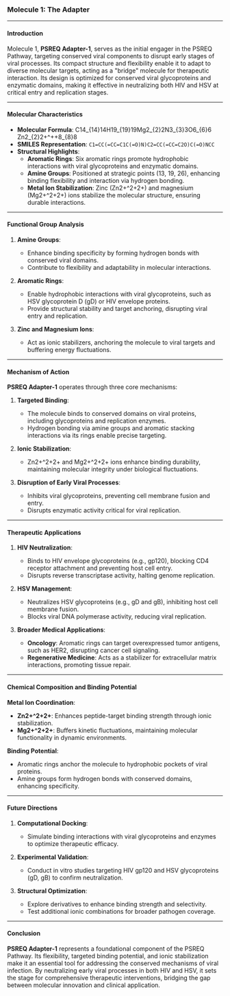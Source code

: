 
### **Molecule 1: The Adapter**

* * *

#### **Introduction**

Molecule 1, **PSREQ Adapter-1**, serves as the initial engager in the PSREQ Pathway, targeting conserved viral components to disrupt early stages of viral processes. Its compact structure and flexibility enable it to adapt to diverse molecular targets, acting as a "bridge" molecule for therapeutic interaction. Its design is optimized for conserved viral glycoproteins and enzymatic domains, making it effective in neutralizing both HIV and HSV at critical entry and replication stages.

* * *

#### **Molecular Characteristics**

*   **Molecular Formula**: C14\_{14}14​H19\_{19}19​Mg2\_{2}2​N3\_{3}3​O6\_{6}6​Zn2\_{2}2​+^++8\_{8}8​
*   **SMILES Representation**: `C1=CC(=CC=C1C(=O)N)C2=CC(=CC=C2O)C(=O)NCC`
*   **Structural Highlights**:
    *   **Aromatic Rings**: Six aromatic rings promote hydrophobic interactions with viral glycoproteins and enzymatic domains.
    *   **Amine Groups**: Positioned at strategic points (13, 19, 26), enhancing binding flexibility and interaction via hydrogen bonding.
    *   **Metal Ion Stabilization**: Zinc (Zn2+^2+2+) and magnesium (Mg2+^2+2+) ions stabilize the molecular structure, ensuring durable interactions.

* * *

#### **Functional Group Analysis**

1.  **Amine Groups**:
    
    *   Enhance binding specificity by forming hydrogen bonds with conserved viral domains.
    *   Contribute to flexibility and adaptability in molecular interactions.
2.  **Aromatic Rings**:
    
    *   Enable hydrophobic interactions with viral glycoproteins, such as HSV glycoprotein D (gD) or HIV envelope proteins.
    *   Provide structural stability and target anchoring, disrupting viral entry and replication.
3.  **Zinc and Magnesium Ions**:
    
    *   Act as ionic stabilizers, anchoring the molecule to viral targets and buffering energy fluctuations.

* * *

#### **Mechanism of Action**

**PSREQ Adapter-1** operates through three core mechanisms:

1.  **Targeted Binding**:
    
    *   The molecule binds to conserved domains on viral proteins, including glycoproteins and replication enzymes.
    *   Hydrogen bonding via amine groups and aromatic stacking interactions via its rings enable precise targeting.
2.  **Ionic Stabilization**:
    
    *   Zn2+^2+2+ and Mg2+^2+2+ ions enhance binding durability, maintaining molecular integrity under biological fluctuations.
3.  **Disruption of Early Viral Processes**:
    
    *   Inhibits viral glycoproteins, preventing cell membrane fusion and entry.
    *   Disrupts enzymatic activity critical for viral replication.

* * *

#### **Therapeutic Applications**

1.  **HIV Neutralization**:
    
    *   Binds to HIV envelope glycoproteins (e.g., gp120), blocking CD4 receptor attachment and preventing host cell entry.
    *   Disrupts reverse transcriptase activity, halting genome replication.
2.  **HSV Management**:
    
    *   Neutralizes HSV glycoproteins (e.g., gD and gB), inhibiting host cell membrane fusion.
    *   Blocks viral DNA polymerase activity, reducing viral replication.
3.  **Broader Medical Applications**:
    
    *   **Oncology**: Aromatic rings can target overexpressed tumor antigens, such as HER2, disrupting cancer cell signaling.
    *   **Regenerative Medicine**: Acts as a stabilizer for extracellular matrix interactions, promoting tissue repair.

* * *

#### **Chemical Composition and Binding Potential**

**Metal Ion Coordination**:

*   **Zn2+^2+2+**: Enhances peptide-target binding strength through ionic stabilization.
*   **Mg2+^2+2+**: Buffers kinetic fluctuations, maintaining molecular functionality in dynamic environments.

**Binding Potential**:

*   Aromatic rings anchor the molecule to hydrophobic pockets of viral proteins.
*   Amine groups form hydrogen bonds with conserved domains, enhancing specificity.

* * *

#### **Future Directions**

1.  **Computational Docking**:
    
    *   Simulate binding interactions with viral glycoproteins and enzymes to optimize therapeutic efficacy.
2.  **Experimental Validation**:
    
    *   Conduct in vitro studies targeting HIV gp120 and HSV glycoproteins (gD, gB) to confirm neutralization.
3.  **Structural Optimization**:
    
    *   Explore derivatives to enhance binding strength and selectivity.
    *   Test additional ionic combinations for broader pathogen coverage.

* * *

#### **Conclusion**

**PSREQ Adapter-1** represents a foundational component of the PSREQ Pathway. Its flexibility, targeted binding potential, and ionic stabilization make it an essential tool for addressing the conserved mechanisms of viral infection. By neutralizing early viral processes in both HIV and HSV, it sets the stage for comprehensive therapeutic interventions, bridging the gap between molecular innovation and clinical application.
